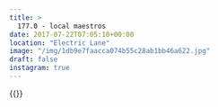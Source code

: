 ```yaml
---
title: >
  177.0 - local maestros
date: 2017-07-22T07:05:10+00:00
location: "Electric Lane"
image: "/img/1db9e7faacca074b55c28ab1bb46a622.jpg"
draft: false
instagram: true
---
```


{{<photo src="/img/1db9e7faacca074b55c28ab1bb46a622.jpg">}}
